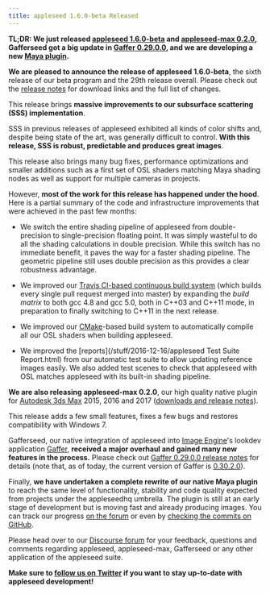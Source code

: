 ```yaml
---
title: appleseed 1.6.0-beta Released
---
```


**TL;DR: We just released [appleseed 1.6.0-beta](https://github.com/appleseedhq/appleseed/releases/tag/1.6.0-beta) and [appleseed-max 0.2.0](https://github.com/appleseedhq/appleseed-max/releases/tag/0.2.0-beta), Gafferseed got a big update in [Gaffer 0.29.0.0](https://github.com/GafferHQ/gaffer/releases/tag/0.29.0.0), and we are developing a new [Maya plugin](https://github.com/appleseedhq/appleseed-maya2).**

**We are pleased to announce the release of appleseed 1.6.0-beta**, the sixth release of our beta program and the 29th release overall. Please check out the [release notes](https://github.com/appleseedhq/appleseed/releases/tag/1.6.0-beta) for download links and the full list of changes.

This release brings **massive improvements to our subsurface scattering (SSS) implementation**.

SSS in previous releases of appleseed exhibited all kinds of color shifts and, despite being state of the art, was generally difficult to control. **With this release, SSS is robust, predictable and produces great images**.

This release also brings many bug fixes, performance optimizations and smaller additions such as a first set of OSL shaders matching Maya shading nodes as well as support for multiple cameras in projects.

However, **most of the work for this release has happened under the hood**. Here is a partial summary of the code and infrastructure improvements that were achieved in the past few months:

* We switch the entire shading pipeline of appleseed from double-precision to single-precision floating point. It was simply wasteful to do all the shading calculations in double precision. While this switch has no immediate benefit, it paves the way for a faster shading pipeline. The geometric pipeline still uses double precision as this provides a clear robustness advantage.

* We improved our [Travis CI-based continuous build system](https://travis-ci.org/appleseedhq/appleseed) (which builds every single pull request merged into master) by expanding the *build matrix* to both gcc 4.8 and gcc 5.0, both in C++03 and C++11 mode, in preparation to finally switching to C++11 in the next release.

* We improved our [CMake](https://cmake.org/)-based build system to automatically compile all our OSL shaders when building appleseed.

* We improved the [reports](/stuff/2016-12-16/appleseed Test Suite Report.html) from our automatic test suite to allow updating reference images easily. We also added test scenes to check that appleseed with OSL matches appleseed with its built-in shading pipeline.

**We are also releasing appleseed-max 0.2.0**, our high quality native plugin for [Autodesk 3ds Max](http://www.autodesk.com/products/3ds-max/overview) 2015, 2016 and 2017 ([downloads and release notes](https://github.com/appleseedhq/appleseed-max/releases/tag/0.2.0-beta)).

This release adds a few small features, fixes a few bugs and restores compatibility with Windows 7.

Gafferseed, our native integration of appleseed into [Image Engine](http://image-engine.com/)'s lookdev application [Gaffer](http://www.gafferhq.org/), **received a major overhaul and gained many new features in the process.** Please check out [Gaffer 0.29.0.0 release notes](https://github.com/GafferHQ/gaffer/releases/tag/0.29.0.0) for details (note that, as of today, the current version of Gaffer is [0.30.2.0](https://github.com/GafferHQ/gaffer/releases/tag/0.30.2.0)).

Finally, **we have undertaken a complete rewrite of our native Maya plugin** to reach the same level of functionality, stability and code quality expected from projects under the appleseedhq umbrella. The plugin is still at an early stage of development but is moving fast and already producing images. You can track our progress [on the forum](https://forum.appleseedhq.net/t/maya-plugin-development/129/5) or even by [checking the commits on GitHub](https://github.com/appleseedhq/appleseed-maya2/commits/master).

Please head over to our [Discourse forum](https://forum.appleseedhq.net/) for your feedback, questions and comments regarding appleseed, appleseed-max, Gafferseed or any other application of the appleseed suite.

**Make sure to [follow us on Twitter](https://twitter.com/appleseedhq) if you want to stay up-to-date with appleseed development!**
